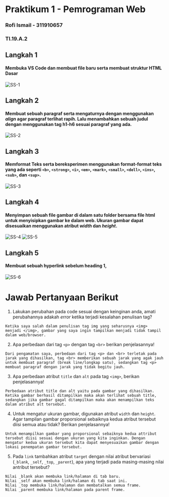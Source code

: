 # Praktikum 1 - Pemrograman Web
### Rofi Ismail - 311910657
### TI.19.A.2

## Langkah 1
#### Membuka VS Code dan membuat file baru serta membuat struktur HTML Dasar
![SS-1](https://user-images.githubusercontent.com/56240078/112666699-062cd100-8e8f-11eb-9ed6-c7f85d1078e9.jpg)

## Langkah 2
#### Membuat sebuah paragraf serta mengaturnya dengan menggunakan _align_ agar paragraf terlihat rapih. Lalu menambahkan sebuah judul dengan menggunakan tag h1-h6 sesuai paragraf yang ada.
![SS-2](https://user-images.githubusercontent.com/56240078/112667212-93702580-8e8f-11eb-940c-9d5b074effb0.jpg)

## Langkah 3
#### Memformat Teks serta bereksperimen menggunakan format-format teks yang ada seperti `<b>`, `<strong>`, `<i>`, `<em>`, `<mark>`, `<small>`, `<dell>`, `<ins>`, `<sub>`, dan `<sup>`.
![SS-3](https://user-images.githubusercontent.com/56240078/112667366-c1556a00-8e8f-11eb-8e26-56c59b6f923f.jpg)

## Langkah 4
#### Menyimpan sebuah file gambar di dalam satu folder bersama file html untuk menyisipkan gambar ke dalam web. Ukuran gambar dapat disesuaikan menggunakan atribut _width_ dan _height_.
![SS-4](https://user-images.githubusercontent.com/56240078/112668239-da124f80-8e90-11eb-8c5e-d4e0ebf92603.jpg)
![SS-5](https://user-images.githubusercontent.com/56240078/112668242-dbdc1300-8e90-11eb-9c43-2ed84f513667.jpg)

## Langkah 5
#### Membuat sebuah hyperlink sebelum heading 1,
![SS-6](https://user-images.githubusercontent.com/56240078/112668877-95d37f00-8e91-11eb-97dd-ea0922e383ac.jpg)


# Jawab Pertanyaan Berikut
1. Lakukan perubahan pada code sesuai dengan keinginan anda, amati perubahannya adakah _error_ ketika terjadi kesalahan penulisan tag?
```
Ketika saya salah dalam penulisan tag img yang seharusnya <img> menjadi </img>, gambar yang saya ingin tampilkan menjadi tidak tampil dalam web/browser.
```

2. Apa perbedaan dari tag `<p>` dengan tag `<br>` berikan penjelasannya!
```
Dari pengamatan saya, perbedaan dari tag <p> dan <br> terletak pada jarak yang dihasilkan, tag <br> memberikan sebuah jarak yang agak jauh untuk membuat paragraf (break line/longkap satu), sedangkan tag <p> membuat paragraf dengan jarak yang tidak begitu jauh.
```

3. Apa perbedaan atribut `title` dan `alt` pada tag `<img>`, berikan penjelasannya!
```
Perbedaan atribut title dan alt yaitu pada gambar yang dihasilkan. Ketika gambar berhasil ditampilkan maka akan terlihat sebuah title, sedangkan jika gambar gagal ditampilkan maka akan menampilkan teks dalam atribut alt tersebut.
```

4. Untuk mengatur ukuran gambar, digunakan atribut `width` dan `height`. Agar tampilan gambar proporsional sebaiknya kedua atribut tersebut diisi semua atau tidak? Berikan penjelasannya!
```
Untuk menampilkan gambar yang proporsional sebaiknya kedua attribut tersebut diisi sesuai dengan ukuran yang kita inginkan. Dengan mengatur kedua ukuran tersebut kita dapat menyesuaikan gambar dengan lokasi penempatan gambar tersebut.
```

5. Pada `link` tambahkan atribut `target` dengan nilai atribut bervariasi (`_blank`, `_self`, `_top`, `_parent`), apa yang terjadi pada masing-masing nilai antribut tersebut?
```
Nilai _blank akan membuka link/halaman di tab baru.
Nilai _self akan membuka link/halaman di tab saat ini.
Nilai _top membuka link/halaman dan membatalkan semua frame.
Nilai _parent membuka link/halaman pada parent frame.
```